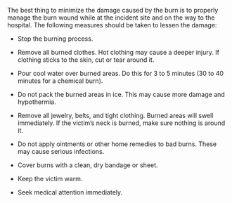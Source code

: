 The best thing to minimize the damage caused by the burn is to properly manage the burn wound while at the incident site and on the way to the hospital. The following measures should be taken to lessen the damage:

- Stop the burning process.

- Remove all burned clothes. Hot clothing may cause a deeper injury. If clothing sticks to the skin, cut or tear around it.

- Pour cool water over burned areas. Do this for 3 to 5 minutes (30 to 40 minutes for a chemical burn).

- Do not pack the burned areas in ice. This may cause more damage and hypothermia.

- Remove all jewelry, belts, and tight clothing. Burned areas will swell immediately. If the victim’s neck is burned, make sure nothing is around it.

- Do not apply ointments or other home remedies to bad burns. These may cause serious infections.

- Cover burns with a clean, dry bandage or sheet.

- Keep the victim warm.

- Seek medical attention immediately.